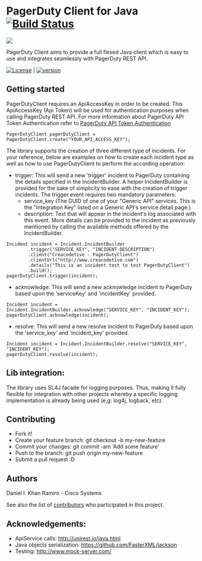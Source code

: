 # PagerDuty Client for Java [![Build Status][travis-image]][travis-url]

![][pagerduty-client-logo]

PagerDuty Client aims to provide a full flexed Java client which is easy to use and integrates seamlessly
with PagerDuty REST API.

[![License][license-image]][license-url]  |
[![version][maven-version]][maven-url]

## Getting started

PagerDutyClient requires an ApiAccessKey in order to be created. This ApiAccessKey (Api Token) will be used for
authentication purposes when calling PagerDuty REST API. For more information about PagerDuty API Token Authentication
refer to [PagerDuty API Token Authentication](https://v2.developer.pagerduty.com/docs/authentication)

```
PagerDutyClient pagerDutyClient = PagerDutyClient.create("YOUR_API_ACCESS_KEY");
```

The library supports the creation of three different type of incidents. For your reference, below are examples
on how to create each incident type as well as how to use PagerDutyClient to perform the according operation:

- trigger: This will send a new 'trigger' incident to PagerDuty containing the details specified in the IncidentBuilder.
A helper IncidentBuilder is provided for the sake of simplicity to ease with the creation of trigger incidents. The
trigger event requires two mandatory parameters:
  - service_key (The GUID of one of your "Generic API" services. This is the "Integration Key" listed on a Generic
    API's service detail page.)
  - description: Text that will appear in the incident's log associated with this event.
More details can be provided to the incident as previously mentioned by calling the available methods offered by the
IncidentBuilder.
```
Incident incident = Incident.IncidentBuilder
        .trigger("SERVICE_KEY", "INCIDENT DESCRIPTION")
        .client("Creacodetive - PagerDutyClient")
        .clientUrl("http://www.creacodetive.com")
        .details("This is an incident test to test PagerDutyClient")
        .build();
pagerDutyClient.trigger(incident);
```

- acknowledge: This will send a new acknowledge incident to PagerDuty based upon the 'serviceKey' and 'incidentKey'
provided.
```
Incident incident = Incident.IncidentBuilder.acknowledge("SERVICE_KEY", "INCIDENT_KEY");
pagerDutyClient.acknowledge(incident);
```

- resolve: This will send a new resolve incident to PagerDuty based upon the 'service_key' and 'incident_key' provided.
```
Incident incident = Incident.IncidentBuilder.resolve("SERVICE_KEY", "INCIDENT_KEY");
pagerDutyClient.resolve(incident);
```

## Lib integration:

The library uses SL4J facade for logging purposes. Thus, making it fully flexible for integration with other
projects whereby a specific logging implementation is already being used (e,g: log4j, logback, etc).

## Contributing

- Fork it!
- Create your feature branch: git checkout -b my-new-feature
- Commit your changes: git commit -am 'Add some feature'
- Push to the branch: git push origin my-new-feature
- Submit a pull request :D

## Authors

Daniel I. Khan Ramiro - Cisco Systems

See also the list of [contributors](https://github.com/dikhan/pagerduty-client/graphs/contributors) who participated in this project.

## Acknowledgements:

- ApiService calls: http://unirest.io/java.html
- Java objects serialization: https://github.com/FasterXML/jackson
- Testing: http://www.mock-server.com/


[pagerduty-client-logo]: https://cl.ly/2s1P0L2A0734


[license-url]: https://github.com/dikhan/pagerduty-client/master/LICENSE
[license-image]: https://img.shields.io/badge/license-MIT-blue.svg?style=flat

[travis-url]: https://travis-ci.org/cisco/pagerduty-client
[travis-image]: https://img.shields.io/travis/cisco/pagerduty-client.svg?style=flat

[maven-url]: http://search.maven.org/#browse%
[maven-version]: https://img.shields.io/maven-central/v/com.cisco.pagerduty-client/pagerduty-client.svg?style=flat

